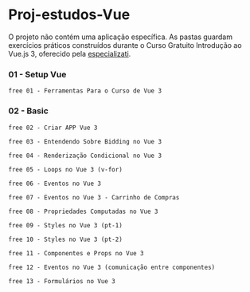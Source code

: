 # Proj-estudos-Vue
O projeto não contém uma aplicação específica. As pastas guardam exercícios práticos construídos durante o Curso Gratuito Introdução ao Vue.js 3, oferecido pela <a href="https://academy.especializati.com.br/meus-cursos">especializati</a>.

### 01 - Setup Vue

    free 01 - Ferramentas Para o Curso de Vue 3 
### 02 - Basic

    free 02 - Criar APP Vue 3

    free 03 - Entendendo Sobre Bidding no Vue 3

    free 04 - Renderização Condicional no Vue 3

    free 05 - Loops no Vue 3 (v-for)

    free 06 - Eventos no Vue 3

    free 07 - Eventos no Vue 3 - Carrinho de Compras

    free 08 - Propriedades Computadas no Vue 3

    free 09 - Styles no Vue 3 (pt-1)

    free 10 - Styles no Vue 3 (pt-2)

    free 11 - Componentes e Props no Vue 3

    free 12 - Eventos no Vue 3 (comunicação entre componentes)

    free 13 - Formulários no Vue 3 
